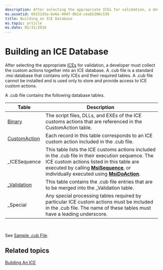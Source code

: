 ```yaml
---
description: After selecting the appropriate ICEs for validation, a developer must collect the custom actions together into an ICE database.
ms.assetid: 69151d5a-be6e-4947-862d-cea65306c536
title: Building an ICE Database
ms.topic: article
ms.date: 05/31/2018
---
```


# Building an ICE Database

After selecting the appropriate [ICEs](internal-consistency-evaluators-ices.md) for validation, a developer must collect the custom actions together into an ICE database. A .cub file is a standard .msi database that contains only ICEs and their required tables. A .cub file cannot be installed and is used only to store and provide access to ICE custom actions.

A .cub file contains the following database tables.



| Table                                  | Description                                                                                                                                                                                                                                                                |
|----------------------------------------|----------------------------------------------------------------------------------------------------------------------------------------------------------------------------------------------------------------------------------------------------------------------------|
| [Binary](binary-table.md)             | The script files, DLLs, and EXEs of the ICE customs actions that are referenced in the CustomAction table.                                                                                                                                                                 |
| [CustomAction](customaction-table.md) | Each record in this table corresponds to an ICE custom action included in the .cub file.                                                                                                                                                                                   |
| \_ICESequence                          | This table lists the ICE customs actions included in the .cub file in their execution sequence. The ICE custom actions listed in this table are executed by calling [**MsiSequence**](/windows/desktop/api/Msiquery/nf-msiquery-msisequencea), or individually executed using [**MsiDoAction**](/windows/desktop/api/Msiquery/nf-msiquery-msidoactiona). |
| [\_Validation](-validation-table.md)  | This table contains the .cub file entries that are to be merged into the \_Validation table.                                                                                                                                                                               |
| \_Special                              | Any special processing tables required by particular ICE custom actions must be included in the .cub file. The name of these tables must have a leading underscore.                                                                                                        |



 

See [Sample .cub File](sample--cub-file.md).

## Related topics

<dl> <dt>

[Building An ICE](building-an-ice.md)
</dt> </dl>

 

 



